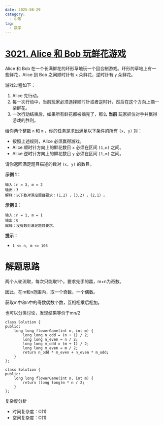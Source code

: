```yaml
---
date: 2025-08-29
category:
  - 中等
tag:
  - 数学
---
```


# [3021. Alice 和 Bob 玩鲜花游戏](https://leetcode.cn/problems/alice-and-bob-playing-flower-game/)

Alice 和 Bob 在一个长满鲜花的环形草地玩一个回合制游戏。环形的草地上有一些鲜花，Alice 到 Bob 之间顺时针有 `x` 朵鲜花，逆时针有 `y` 朵鲜花。

游戏过程如下：

1. Alice 先行动。
2. 每一次行动中，当前玩家必须选择顺时针或者逆时针，然后在这个方向上摘一朵鲜花。
3. 一次行动结束后，如果所有鲜花都被摘完了，那么 **当前** 玩家抓住对手并赢得游戏的胜利。

给你两个整数 `n` 和 `m` ，你的任务是求出满足以下条件的所有 `(x, y)` 对：

- 按照上述规则，Alice 必须赢得游戏。
- Alice 顺时针方向上的鲜花数目 `x` 必须在区间 `[1,n]` 之间。
- Alice 逆时针方向上的鲜花数目 `y` 必须在区间 `[1,m]` 之间。

请你返回满足题目描述的数对 `(x, y)` 的数目。

 

**示例 1：**

```
输入：n = 3, m = 2
输出：3
解释：以下数对满足题目要求：(1,2) ，(3,2) ，(2,1) 。
```

**示例 2：**

```
输入：n = 1, m = 1
输出：0
解释：没有数对满足题目要求。
```

 

**提示：**

- `1 <= n, m <= 105`

# 解题思路

两个人轮流取，每次只能取1个。要求先手的赢，m+n为奇数。

因此，在m和n范围内，取一个奇数，一个偶数。

获取m中和n中的奇数偶数个数，互相相乘后相加。

也可以分类讨论，发现结果等价于mn/2

```
class Solution {
public:
    long long flowerGame(int n, int m) {
        long long n_odd = (n + 1) / 2;
        long long n_even = n / 2;
        long long m_odd = (m + 1) / 2;
        long long m_even = m / 2;
        return n_odd * m_even + n_even * m_odd;
    }
};

class Solution {
public:
    long long flowerGame(int n, int m) {
        return (long long)m * n / 2;
    }
};
```

复杂度分析

- 时间复杂度：O(1) 
- 空间复杂度：O(1)

  
